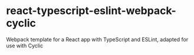 # react-typescript-eslint-webpack-cyclic
Webpack template for a React app with TypeScript and ESLint, adapted for use with Cyclic
